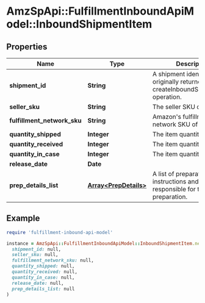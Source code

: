 # AmzSpApi::FulfillmentInboundApiModel::InboundShipmentItem

## Properties

| Name | Type | Description | Notes |
| ---- | ---- | ----------- | ----- |
| **shipment_id** | **String** | A shipment identifier originally returned by the createInboundShipmentPlan operation. | [optional] |
| **seller_sku** | **String** | The seller SKU of the item. |  |
| **fulfillment_network_sku** | **String** | Amazon&#39;s fulfillment network SKU of the item. | [optional] |
| **quantity_shipped** | **Integer** | The item quantity. |  |
| **quantity_received** | **Integer** | The item quantity. | [optional] |
| **quantity_in_case** | **Integer** | The item quantity. | [optional] |
| **release_date** | **Date** |  | [optional] |
| **prep_details_list** | [**Array&lt;PrepDetails&gt;**](PrepDetails.md) | A list of preparation instructions and who is responsible for that preparation. | [optional] |

## Example

```ruby
require 'fulfillment-inbound-api-model'

instance = AmzSpApi::FulfillmentInboundApiModel::InboundShipmentItem.new(
  shipment_id: null,
  seller_sku: null,
  fulfillment_network_sku: null,
  quantity_shipped: null,
  quantity_received: null,
  quantity_in_case: null,
  release_date: null,
  prep_details_list: null
)
```

